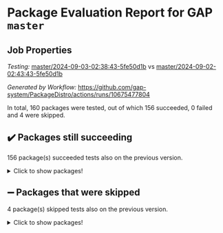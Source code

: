# Package Evaluation Report for GAP `master`

## Job Properties

*Testing:* [master/2024-09-03-02:38:43-5fe50d1b](https://github.com/gap-system/PackageDistro/blob/data/reports/master/2024-09-03-02:38:43-5fe50d1b) vs [master/2024-09-02-02:43:43-5fe50d1b](https://github.com/gap-system/PackageDistro/blob/data/reports/master/2024-09-02-02:43:43-5fe50d1b)

*Generated by Workflow:* https://github.com/gap-system/PackageDistro/actions/runs/10675477804

In total, 160 packages were tested, out of which 156 succeeded, 0 failed and 4 were skipped.

## :heavy_check_mark: Packages still succeeding

156 package(s) succeeded tests also on the previous version.
<details><summary>Click to show packages!</summary>

- 4ti2interface 2023.02-04 [(success)](https://github.com/gap-system/PackageDistro/actions/runs/10675477804/job/29587755294)
- ace 5.6.2 [(success)](https://github.com/gap-system/PackageDistro/actions/runs/10675477804/job/29587757980)
- aclib 1.3.2 [(success)](https://github.com/gap-system/PackageDistro/actions/runs/10675477804/job/29587758498)
- agt 0.3.1 [(success)](https://github.com/gap-system/PackageDistro/actions/runs/10675477804/job/29587759009)
- alnuth 3.2.1 [(success)](https://github.com/gap-system/PackageDistro/actions/runs/10675477804/job/29587759274)
- anupq 3.3.0 [(success)](https://github.com/gap-system/PackageDistro/actions/runs/10675477804/job/29587760459)
- atlasrep 2.1.9 [(success)](https://github.com/gap-system/PackageDistro/actions/runs/10675477804/job/29587761427)
- autodoc 2023.06.19 [(success)](https://github.com/gap-system/PackageDistro/actions/runs/10675477804/job/29587761547)
- automata 1.16 [(success)](https://github.com/gap-system/PackageDistro/actions/runs/10675477804/job/29587761708)
- automgrp 1.3.2 [(success)](https://github.com/gap-system/PackageDistro/actions/runs/10675477804/job/29587761825)
- autpgrp 1.11 [(success)](https://github.com/gap-system/PackageDistro/actions/runs/10675477804/job/29587761931)
- cap 2024.08-08 [(success)](https://github.com/gap-system/PackageDistro/actions/runs/10675477804/job/29587762045)
- caratinterface 2.3.6 [(success)](https://github.com/gap-system/PackageDistro/actions/runs/10675477804/job/29587762170)
- cddinterface 2024.08.27 [(success)](https://github.com/gap-system/PackageDistro/actions/runs/10675477804/job/29587762299)
- circle 1.6.6 [(success)](https://github.com/gap-system/PackageDistro/actions/runs/10675477804/job/29587762410)
- classicpres 1.22 [(success)](https://github.com/gap-system/PackageDistro/actions/runs/10675477804/job/29587762544)
- cohomolo 1.6.11 [(success)](https://github.com/gap-system/PackageDistro/actions/runs/10675477804/job/29587762708)
- congruence 1.2.7 [(success)](https://github.com/gap-system/PackageDistro/actions/runs/10675477804/job/29587762851)
- corelg 1.57 [(success)](https://github.com/gap-system/PackageDistro/actions/runs/10675477804/job/29587763000)
- crime 1.6 [(success)](https://github.com/gap-system/PackageDistro/actions/runs/10675477804/job/29587763142)
- crisp 1.4.6 [(success)](https://github.com/gap-system/PackageDistro/actions/runs/10675477804/job/29587763247)
- crypting 0.10.4 [(success)](https://github.com/gap-system/PackageDistro/actions/runs/10675477804/job/29587763368)
- cryst 4.1.27 [(success)](https://github.com/gap-system/PackageDistro/actions/runs/10675477804/job/29587763484)
- crystcat 1.1.10 [(success)](https://github.com/gap-system/PackageDistro/actions/runs/10675477804/job/29587763602)
- ctbllib 1.3.9 [(success)](https://github.com/gap-system/PackageDistro/actions/runs/10675477804/job/29587763740)
- cubefree 1.19 [(success)](https://github.com/gap-system/PackageDistro/actions/runs/10675477804/job/29587763881)
- curlinterface 2.3.2 [(success)](https://github.com/gap-system/PackageDistro/actions/runs/10675477804/job/29587764006)
- cvec 2.8.2 [(success)](https://github.com/gap-system/PackageDistro/actions/runs/10675477804/job/29587764116)
- datastructures 0.3.1 [(success)](https://github.com/gap-system/PackageDistro/actions/runs/10675477804/job/29587764239)
- deepthought 1.0.7 [(success)](https://github.com/gap-system/PackageDistro/actions/runs/10675477804/job/29587764371)
- design 1.8 [(success)](https://github.com/gap-system/PackageDistro/actions/runs/10675477804/job/29587764496)
- difsets 2.3.1 [(success)](https://github.com/gap-system/PackageDistro/actions/runs/10675477804/job/29587764650)
- digraphs 1.7.1 [(success)](https://github.com/gap-system/PackageDistro/actions/runs/10675477804/job/29587764808)
- edim 1.3.8 [(success)](https://github.com/gap-system/PackageDistro/actions/runs/10675477804/job/29587764961)
- example 4.3.4 [(success)](https://github.com/gap-system/PackageDistro/actions/runs/10675477804/job/29587765097)
- examplesforhomalg 2023.10-01 [(success)](https://github.com/gap-system/PackageDistro/actions/runs/10675477804/job/29587765238)
- factint 1.6.3 [(success)](https://github.com/gap-system/PackageDistro/actions/runs/10675477804/job/29587765364)
- ferret 1.0.12 [(success)](https://github.com/gap-system/PackageDistro/actions/runs/10675477804/job/29587765477)
- fga 1.5.0 [(success)](https://github.com/gap-system/PackageDistro/actions/runs/10675477804/job/29587765628)
- fining 1.5.6 [(success)](https://github.com/gap-system/PackageDistro/actions/runs/10675477804/job/29587765773)
- float 1.0.5 [(success)](https://github.com/gap-system/PackageDistro/actions/runs/10675477804/job/29587765916)
- format 1.4.4 [(success)](https://github.com/gap-system/PackageDistro/actions/runs/10675477804/job/29587766086)
- forms 1.2.12 [(success)](https://github.com/gap-system/PackageDistro/actions/runs/10675477804/job/29587766214)
- fplsa 1.2.6 [(success)](https://github.com/gap-system/PackageDistro/actions/runs/10675477804/job/29587766340)
- fr 2.4.13 [(success)](https://github.com/gap-system/PackageDistro/actions/runs/10675477804/job/29587766502)
- francy 2.0.3 [(success)](https://github.com/gap-system/PackageDistro/actions/runs/10675477804/job/29587766669)
- fwtree 1.3 [(success)](https://github.com/gap-system/PackageDistro/actions/runs/10675477804/job/29587766820)
- gapdoc 1.6.7 [(success)](https://github.com/gap-system/PackageDistro/actions/runs/10675477804/job/29587766972)
- gauss 2023.08-01 [(success)](https://github.com/gap-system/PackageDistro/actions/runs/10675477804/job/29587767138)
- gaussforhomalg 2024.08-01 [(success)](https://github.com/gap-system/PackageDistro/actions/runs/10675477804/job/29587767261)
- gbnp 1.1.0 [(success)](https://github.com/gap-system/PackageDistro/actions/runs/10675477804/job/29587767477)
- generalizedmorphismsforcap 2024.04-01 [(success)](https://github.com/gap-system/PackageDistro/actions/runs/10675477804/job/29587767651)
- genss 1.6.9 [(success)](https://github.com/gap-system/PackageDistro/actions/runs/10675477804/job/29587767832)
- gradedmodules 2024.01-01 [(success)](https://github.com/gap-system/PackageDistro/actions/runs/10675477804/job/29587768044)
- gradedringforhomalg 2024.07-01 [(success)](https://github.com/gap-system/PackageDistro/actions/runs/10675477804/job/29587768233)
- grape 4.9.1 [(success)](https://github.com/gap-system/PackageDistro/actions/runs/10675477804/job/29587768376)
- groupoids 1.74 [(success)](https://github.com/gap-system/PackageDistro/actions/runs/10675477804/job/29587768489)
- grpconst 2.6.5 [(success)](https://github.com/gap-system/PackageDistro/actions/runs/10675477804/job/29587768639)
- guarana 0.96.3 [(success)](https://github.com/gap-system/PackageDistro/actions/runs/10675477804/job/29587768774)
- guava 3.19 [(success)](https://github.com/gap-system/PackageDistro/actions/runs/10675477804/job/29587768920)
- hap 1.65 [(success)](https://github.com/gap-system/PackageDistro/actions/runs/10675477804/job/29587769047)
- hapcryst 0.1.15 [(success)](https://github.com/gap-system/PackageDistro/actions/runs/10675477804/job/29587769168)
- hecke 1.5.4 [(success)](https://github.com/gap-system/PackageDistro/actions/runs/10675477804/job/29587769290)
- help 4.0 [(success)](https://github.com/gap-system/PackageDistro/actions/runs/10675477804/job/29587769408)
- homalg 2024.01-01 [(success)](https://github.com/gap-system/PackageDistro/actions/runs/10675477804/job/29587769521)
- homalgtocas 2023.11-01 [(success)](https://github.com/gap-system/PackageDistro/actions/runs/10675477804/job/29587769651)
- idrel 2.48 [(success)](https://github.com/gap-system/PackageDistro/actions/runs/10675477804/job/29587769759)
- images 1.3.3 [(success)](https://github.com/gap-system/PackageDistro/actions/runs/10675477804/job/29587769866)
- intpic 0.4.0 [(success)](https://github.com/gap-system/PackageDistro/actions/runs/10675477804/job/29587769985)
- io 4.8.3 [(success)](https://github.com/gap-system/PackageDistro/actions/runs/10675477804/job/29587770110)
- io_forhomalg 2023.02-04 [(success)](https://github.com/gap-system/PackageDistro/actions/runs/10675477804/job/29587770209)
- irredsol 1.4.4 [(success)](https://github.com/gap-system/PackageDistro/actions/runs/10675477804/job/29587770342)
- json 2.2.2 [(success)](https://github.com/gap-system/PackageDistro/actions/runs/10675477804/job/29587770460)
- jupyterkernel 1.5.1 [(success)](https://github.com/gap-system/PackageDistro/actions/runs/10675477804/job/29587770575)
- jupyterviz 1.5.6 [(success)](https://github.com/gap-system/PackageDistro/actions/runs/10675477804/job/29587770690)
- kan 1.37 [(success)](https://github.com/gap-system/PackageDistro/actions/runs/10675477804/job/29587770793)
- kbmag 1.5.11 [(success)](https://github.com/gap-system/PackageDistro/actions/runs/10675477804/job/29587770927)
- laguna 3.9.7 [(success)](https://github.com/gap-system/PackageDistro/actions/runs/10675477804/job/29587771026)
- liealgdb 2.2.1 [(success)](https://github.com/gap-system/PackageDistro/actions/runs/10675477804/job/29587771135)
- liepring 2.9.1 [(success)](https://github.com/gap-system/PackageDistro/actions/runs/10675477804/job/29587771236)
- liering 2.4.2 [(success)](https://github.com/gap-system/PackageDistro/actions/runs/10675477804/job/29587771339)
- linearalgebraforcap 2024.08-08 [(success)](https://github.com/gap-system/PackageDistro/actions/runs/10675477804/job/29587771476)
- lins 0.9 [(success)](https://github.com/gap-system/PackageDistro/actions/runs/10675477804/job/29587771574)
- localizeringforhomalg 2023.10-01 [(success)](https://github.com/gap-system/PackageDistro/actions/runs/10675477804/job/29587771673)
- loops 3.4.4 [(success)](https://github.com/gap-system/PackageDistro/actions/runs/10675477804/job/29587771796)
- lpres 1.1.1 [(success)](https://github.com/gap-system/PackageDistro/actions/runs/10675477804/job/29587771910)
- majoranaalgebras 1.5.2 [(success)](https://github.com/gap-system/PackageDistro/actions/runs/10675477804/job/29587772032)
- mapclass 1.4.6 [(success)](https://github.com/gap-system/PackageDistro/actions/runs/10675477804/job/29587772154)
- matgrp 0.70 [(success)](https://github.com/gap-system/PackageDistro/actions/runs/10675477804/job/29587772284)
- matricesforhomalg 2024.08-05 [(success)](https://github.com/gap-system/PackageDistro/actions/runs/10675477804/job/29587772433)
- modisom 2.5.4 [(success)](https://github.com/gap-system/PackageDistro/actions/runs/10675477804/job/29587772595)
- modulepresentationsforcap 2024.08-03 [(success)](https://github.com/gap-system/PackageDistro/actions/runs/10675477804/job/29587772712)
- modules 2024.01-01 [(success)](https://github.com/gap-system/PackageDistro/actions/runs/10675477804/job/29587772856)
- monoidalcategories 2024.06-02 [(success)](https://github.com/gap-system/PackageDistro/actions/runs/10675477804/job/29587773006)
- nconvex 2022.09-01 [(success)](https://github.com/gap-system/PackageDistro/actions/runs/10675477804/job/29587773135)
- nilmat 1.4.2 [(success)](https://github.com/gap-system/PackageDistro/actions/runs/10675477804/job/29587773258)
- nock 1.5 [(success)](https://github.com/gap-system/PackageDistro/actions/runs/10675477804/job/29587773399)
- normalizinterface 1.3.7 [(success)](https://github.com/gap-system/PackageDistro/actions/runs/10675477804/job/29587773546)
- nq 2.5.11 [(success)](https://github.com/gap-system/PackageDistro/actions/runs/10675477804/job/29587773704)
- numericalsgps 1.4.0 [(success)](https://github.com/gap-system/PackageDistro/actions/runs/10675477804/job/29587773855)
- openmath 11.5.3 [(success)](https://github.com/gap-system/PackageDistro/actions/runs/10675477804/job/29587773977)
- orb 4.9.1 [(success)](https://github.com/gap-system/PackageDistro/actions/runs/10675477804/job/29587774107)
- packagemanager 1.5 [(success)](https://github.com/gap-system/PackageDistro/actions/runs/10675477804/job/29587774235)
- patternclass 2.4.5 [(success)](https://github.com/gap-system/PackageDistro/actions/runs/10675477804/job/29587774377)
- permut 2.0.5 [(success)](https://github.com/gap-system/PackageDistro/actions/runs/10675477804/job/29587774490)
- polenta 1.3.10 [(success)](https://github.com/gap-system/PackageDistro/actions/runs/10675477804/job/29587774620)
- polymaking 0.8.7 [(success)](https://github.com/gap-system/PackageDistro/actions/runs/10675477804/job/29587774739)
- primgrp 3.4.4 [(success)](https://github.com/gap-system/PackageDistro/actions/runs/10675477804/job/29587774895)
- profiling 2.6.0 [(success)](https://github.com/gap-system/PackageDistro/actions/runs/10675477804/job/29587775030)
- qdistrnd 0.9.4 [(success)](https://github.com/gap-system/PackageDistro/actions/runs/10675477804/job/29587775167)
- qpa 1.35 [(success)](https://github.com/gap-system/PackageDistro/actions/runs/10675477804/job/29587775305)
- quagroup 1.8.4 [(success)](https://github.com/gap-system/PackageDistro/actions/runs/10675477804/job/29587775434)
- radiroot 2.9 [(success)](https://github.com/gap-system/PackageDistro/actions/runs/10675477804/job/29587775573)
- rcwa 4.7.1 [(success)](https://github.com/gap-system/PackageDistro/actions/runs/10675477804/job/29587775705)
- rds 1.8 [(success)](https://github.com/gap-system/PackageDistro/actions/runs/10675477804/job/29587775813)
- recog 1.4.2 [(success)](https://github.com/gap-system/PackageDistro/actions/runs/10675477804/job/29587775940)
- repndecomp 1.3.0 [(success)](https://github.com/gap-system/PackageDistro/actions/runs/10675477804/job/29587776077)
- repsn 3.1.2 [(success)](https://github.com/gap-system/PackageDistro/actions/runs/10675477804/job/29587776215)
- resclasses 4.7.3 [(success)](https://github.com/gap-system/PackageDistro/actions/runs/10675477804/job/29587776357)
- ringsforhomalg 2024.06-01 [(success)](https://github.com/gap-system/PackageDistro/actions/runs/10675477804/job/29587776506)
- sco 2023.08-01 [(success)](https://github.com/gap-system/PackageDistro/actions/runs/10675477804/job/29587776619)
- scscp 2.4.3 [(success)](https://github.com/gap-system/PackageDistro/actions/runs/10675477804/job/29587776729)
- semigroups 5.3.7 [(success)](https://github.com/gap-system/PackageDistro/actions/runs/10675477804/job/29587776836)
- sglppow 2.4 [(success)](https://github.com/gap-system/PackageDistro/actions/runs/10675477804/job/29587776975)
- sgpviz 0.999.6 [(success)](https://github.com/gap-system/PackageDistro/actions/runs/10675477804/job/29587777096)
- simpcomp 2.1.14 [(success)](https://github.com/gap-system/PackageDistro/actions/runs/10675477804/job/29587777216)
- singular 2024.06.03 [(success)](https://github.com/gap-system/PackageDistro/actions/runs/10675477804/job/29587777335)
- sl2reps 1.1 [(success)](https://github.com/gap-system/PackageDistro/actions/runs/10675477804/job/29587777439)
- sla 1.6.2 [(success)](https://github.com/gap-system/PackageDistro/actions/runs/10675477804/job/29587777552)
- smallantimagmas 0.2.12 [(success)](https://github.com/gap-system/PackageDistro/actions/runs/10675477804/job/29587777654)
- smallgrp 1.5.4 [(success)](https://github.com/gap-system/PackageDistro/actions/runs/10675477804/job/29587777786)
- smallsemi 0.7.1 [(success)](https://github.com/gap-system/PackageDistro/actions/runs/10675477804/job/29587777898)
- sonata 2.9.6 [(success)](https://github.com/gap-system/PackageDistro/actions/runs/10675477804/job/29587778010)
- sophus 1.27 [(success)](https://github.com/gap-system/PackageDistro/actions/runs/10675477804/job/29587778129)
- sotgrps 1.3 [(success)](https://github.com/gap-system/PackageDistro/actions/runs/10675477804/job/29587778282)
- spinsym 1.5.2 [(success)](https://github.com/gap-system/PackageDistro/actions/runs/10675477804/job/29587778467)
- standardff 1.0 [(success)](https://github.com/gap-system/PackageDistro/actions/runs/10675477804/job/29587778871)
- symbcompcc 1.3.2 [(success)](https://github.com/gap-system/PackageDistro/actions/runs/10675477804/job/29587778980)
- thelma 1.3 [(success)](https://github.com/gap-system/PackageDistro/actions/runs/10675477804/job/29587779111)
- tomlib 1.2.11 [(success)](https://github.com/gap-system/PackageDistro/actions/runs/10675477804/job/29587779267)
- toolsforhomalg 2024.07-01 [(success)](https://github.com/gap-system/PackageDistro/actions/runs/10675477804/job/29587779393)
- toric 1.9.6 [(success)](https://github.com/gap-system/PackageDistro/actions/runs/10675477804/job/29587779546)
- toricvarieties 2022.07.13 [(success)](https://github.com/gap-system/PackageDistro/actions/runs/10675477804/job/29587779694)
- transgrp 3.6.5 [(success)](https://github.com/gap-system/PackageDistro/actions/runs/10675477804/job/29587780101)
- typeset 1.2.2 [(success)](https://github.com/gap-system/PackageDistro/actions/runs/10675477804/job/29587780249)
- ugaly 4.1.3 [(success)](https://github.com/gap-system/PackageDistro/actions/runs/10675477804/job/29587780407)
- unipot 1.6 [(success)](https://github.com/gap-system/PackageDistro/actions/runs/10675477804/job/29587780572)
- unitlib 4.2.0 [(success)](https://github.com/gap-system/PackageDistro/actions/runs/10675477804/job/29587780725)
- utils 0.85 [(success)](https://github.com/gap-system/PackageDistro/actions/runs/10675477804/job/29587780891)
- uuid 0.7 [(success)](https://github.com/gap-system/PackageDistro/actions/runs/10675477804/job/29587781082)
- walrus 0.9991 [(success)](https://github.com/gap-system/PackageDistro/actions/runs/10675477804/job/29587781245)
- wedderga 4.10.5 [(success)](https://github.com/gap-system/PackageDistro/actions/runs/10675477804/job/29587781382)
- xmod 2.92 [(success)](https://github.com/gap-system/PackageDistro/actions/runs/10675477804/job/29587781507)
- xmodalg 1.23 [(success)](https://github.com/gap-system/PackageDistro/actions/runs/10675477804/job/29587781620)
- yangbaxter 0.10.6 [(success)](https://github.com/gap-system/PackageDistro/actions/runs/10675477804/job/29587781784)
- zeromqinterface 0.16 [(success)](https://github.com/gap-system/PackageDistro/actions/runs/10675477804/job/29587781911)
</details>

## :heavy_minus_sign: Packages that were skipped

4 package(s) skipped tests also on the previous version.
<details><summary>Click to show packages!</summary>

- browse 1.8.21 [(skipped)](https://github.com/gap-system/PackageDistro/actions/runs/10675477804/job/29587520051)
- itc 1.5.1 [(skipped)](https://github.com/gap-system/PackageDistro/actions/runs/10675477804/job/29587520051)
- polycyclic 2.16 [(skipped)](https://github.com/gap-system/PackageDistro/actions/runs/10675477804/job/29587520051)
- xgap 4.32 [(skipped)](https://github.com/gap-system/PackageDistro/actions/runs/10675477804/job/29587520051)
</details>

